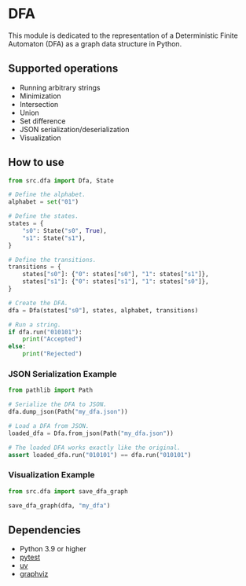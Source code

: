 # DFA

This module is dedicated to the representation of a Deterministic Finite Automaton (DFA) as a graph data structure in Python.

## Supported operations

- Running arbitrary strings
- Minimization
- Intersection
- Union
- Set difference
- JSON serialization/deserialization
- Visualization

## How to use

```python
from src.dfa import Dfa, State

# Define the alphabet.
alphabet = set("01")

# Define the states.
states = {
    "s0": State("s0", True),
    "s1": State("s1"),
}

# Define the transitions.
transitions = {
    states["s0"]: {"0": states["s0"], "1": states["s1"]},
    states["s1"]: {"0": states["s1"], "1": states["s0"]},
}

# Create the DFA.
dfa = Dfa(states["s0"], states, alphabet, transitions)

# Run a string.
if dfa.run("010101"):
    print("Accepted")
else:
    print("Rejected")
```

### JSON Serialization Example

```python
from pathlib import Path

# Serialize the DFA to JSON.
dfa.dump_json(Path("my_dfa.json"))

# Load a DFA from JSON.
loaded_dfa = Dfa.from_json(Path("my_dfa.json"))

# The loaded DFA works exactly like the original.
assert loaded_dfa.run("010101") == dfa.run("010101")
```

### Visualization Example

```python
from src.dfa import save_dfa_graph

save_dfa_graph(dfa, "my_dfa")
```

## Dependencies

- Python 3.9 or higher
- [pytest](https://docs.pytest.org/en/stable/)
- [uv](https://github.com/astral-sh/uv)
- [graphviz](https://graphviz.org/)

